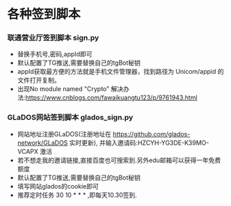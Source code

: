 # 各种签到脚本
### 联通营业厅签到脚本 sign.py
* 替换手机号,密码,appId即可
* 默认配置了TG推送,需要替换自己的tgBot秘钥
* appId获取最方便的方法就是手机文件管理器，找到路径为 Unicom/appid 的文件打开复制。
* 出现No module named "Crypto" 解决办法:https://www.cnblogs.com/fawaikuangtu123/p/9761943.html

### GLaDOS网站签到脚本 glados_sign.py
* 网站地址注册GLaDOS(注册地址在 https://github.com/glados-network/GLaDOS 实时更新), 并输入邀请码:HZCYH-YG3DE-K39MO-VCAPX 激活
* 若不想走我的邀请链接,直接百度也可搜索到.另外edu邮箱可以获得一年免费额度  
* 默认配置了TG推送,需要替换自己的tgBot秘钥
* 填写网站glados的cookie即可
* 推荐定时任务 30 10 * * *  ,即每天10.30签到.


